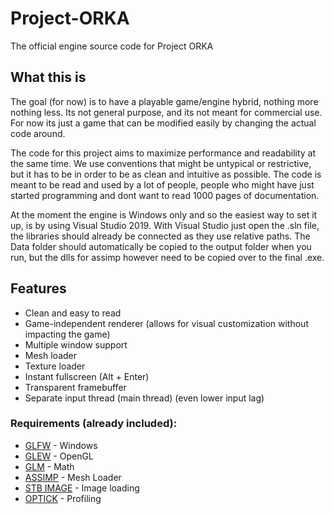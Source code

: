 # Project-ORKA
The official engine source code for Project ORKA

## What this is
The goal (for now) is to have a playable game/engine hybrid, nothing more nothing less.
Its not general purpose, and its not meant for commercial use.
For now its just a game that can be modified easily by changing the actual code around.

The code for this project aims to maximize performance and readability at the same time. We use conventions that might be untypical or restrictive, but it has to be in order to be as clean and intuitive as possible. The code is meant to be read and used by a lot of people, people who might have just started programming and dont want to read 1000 pages of documentation.

At the moment the engine is Windows only and so the easiest way to set it up, is by using Visual Studio 2019.
With Visual Studio just open the .sln file, the libraries should already be connected as they use relative paths.
The Data folder should automatically be copied to the output folder when you run, but the dlls for assimp however need to be copied over to the final .exe.

## Features
* Clean and easy to read
* Game-independent renderer (allows for visual customization without impacting the game)
* Multiple window support
* Mesh loader
* Texture loader
* Instant fullscreen (Alt + Enter)
* Transparent framebuffer
* Separate input thread (main thread) (even lower input lag)

### Requirements (already included):
* [GLFW](https://www.glfw.org/) - Windows
* [GLEW](http://glew.sourceforge.net/) - OpenGL
* [GLM](https://glm.g-truc.net/0.9.9/index.html) - Math
* [ASSIMP](https://www.assimp.org/) - Mesh Loader
* [STB IMAGE](https://github.com/nothings/stb) - Image loading
* [OPTICK](https://github.com/bombomby/optick) - Profiling
